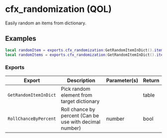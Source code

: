 # cfx_randomization (QOL)

Easily random an items from dictionary.

## Examples

```lua
local randomItem = exports.cfx_randomization:GetRandomItemInDict().item_name
local randomItems = exports.cfx_randomization:GetRandomItemInDict().items
```

### Exports

| Export                | Description                                             | Parameter(s) | Return |
| --------------------- | ------------------------------------------------------- | ------------ | ------ |
| `GetRandomItemInDict` | Pick random element from target dictionary              |              | table  |
| `RollChanceByPercent` | Roll chance by percent (Can be use with decimal number) | number       | bool   |
